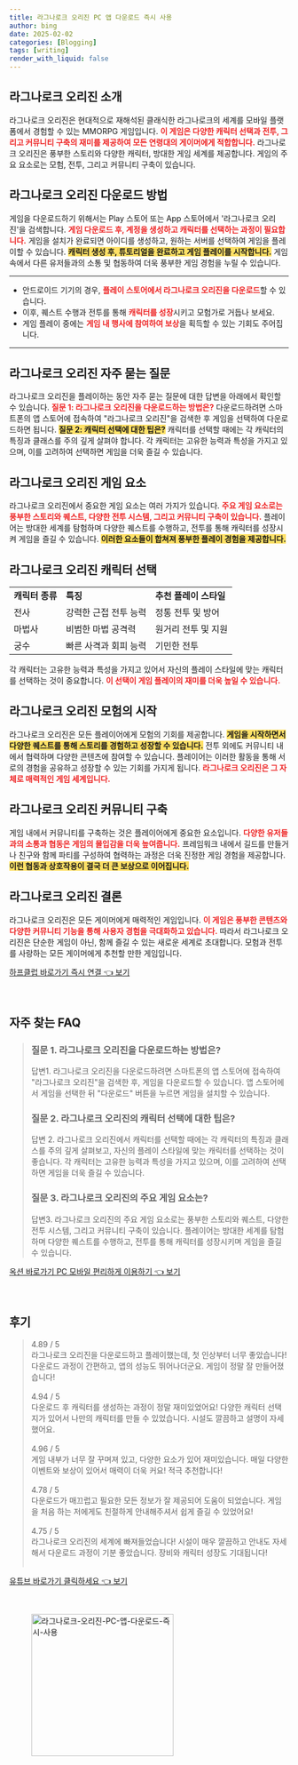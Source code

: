 ```yaml
---
title: 라그나로크 오리진 PC 앱 다운로드 즉시 사용
author: bing
date: 2025-02-02
categories: [Blogging]
tags: [writing]
render_with_liquid: false
---
```



<h2 id='라그나로크_오리진_소개'>라그나로크 오리진 소개</h2>

<p>라그나로크 오리진은 현대적으로 재해석된 클래식한 라그나로크의 세계를 모바일 플랫폼에서 경험할 수 있는 MMORPG 게임입니다. <b><span style="color: #ee2323;">이 게임은 다양한 캐릭터 선택과 전투, 그리고 커뮤니티 구축의 재미를 제공하여 모든 연령대의 게이머에게 적합합니다.</span></b> 라그나로크 오리진은 풍부한 스토리와 다양한 캐릭터, 방대한 게임 세계를 제공합니다. 게임의 주요 요소로는 모험, 전투, 그리고 커뮤니티 구축이 있습니다.</p>

<h2 id='라그나로크_오리진_다운로드_방법'>라그나로크 오리진 다운로드 방법</h2>

<p>게임을 다운로드하기 위해서는 Play 스토어 또는 App 스토어에서 '라그나로크 오리진'을 검색합니다. <b><span style="color: #ee2323;">게임 다운로드 후, 계정을 생성하고 캐릭터를 선택하는 과정이 필요합니다.</span></b> 게임을 설치가 완료되면 아이디를 생성하고, 원하는 서버를 선택하여 게임을 플레이할 수 있습니다. <b><span style="background-color: #ffe066;">캐릭터 생성 후, 튜토리얼을 완료하고 게임 플레이를 시작합니다.</span></b> 게임 속에서 다른 유저들과의 소통 및 협동하여 더욱 풍부한 게임 경험을 누릴 수 있습니다.</p>

<hr />

<ul>
    <li>안드로이드 기기의 경우, <b><span style="color: #ee2323;">플레이 스토어에서 라그나로크 오리진을 다운로드</span></b>할 수 있습니다.</li>
    <li>이후, 퀘스트 수행과 전투를 통해 <b><span style="color: #ee2323;">캐릭터를 성장</span></b>시키고 모험가로 거듭나 보세요.</li>
    <li>게임 플레이 중에는 <b><span style="color: #ee2323;">게임 내 행사에 참여하여 보상</span></b>을 획득할 수 있는 기회도 주어집니다.</li>
</ul>

<hr />

<h2 id='라그나로크_오리진_자주_묻는_질문'>라그나로크 오리진 자주 묻는 질문</h2>

<p>라그나로크 오리진을 플레이하는 동안 자주 묻는 질문에 대한 답변을 아래에서 확인할 수 있습니다. <b><span style="color: #ee2323;">질문 1: 라그나로크 오리진을 다운로드하는 방법은?</span></b> 다운로드하려면 스마트폰의 앱 스토어에 접속하여 "라그나로크 오리진"을 검색한 후 게임을 선택하여 다운로드하면 됩니다. <b><span style="background-color: #ffe066;">질문 2: 캐릭터 선택에 대한 팁은?</span></b> 캐릭터를 선택할 때에는 각 캐릭터의 특징과 클래스를 주의 깊게 살펴야 합니다. 각 캐릭터는 고유한 능력과 특성을 가지고 있으며, 이를 고려하여 선택하면 게임을 더욱 즐길 수 있습니다.</p>

<h2 id='라그나로크_오리진_게임_요소'>라그나로크 오리진 게임 요소</h2>

<p>라그나로크 오리진에서 중요한 게임 요소는 여러 가지가 있습니다. <b><span style="color: #ee2323;">주요 게임 요소로는 풍부한 스토리와 퀘스트, 다양한 전투 시스템, 그리고 커뮤니티 구축이 있습니다.</span></b> 플레이어는 방대한 세계를 탐험하며 다양한 퀘스트를 수행하고, 전투를 통해 캐릭터를 성장시켜 게임을 즐길 수 있습니다. <b><span style="background-color: #ffe066;">이러한 요소들이 합쳐져 풍부한 플레이 경험을 제공합니다.</span></b></p>

<h2 id='라그나로크_오리진_캐릭터_선택'>라그나로크 오리진 캐릭터 선택</h2>

<table>
    <tr>
        <td><b>캐릭터 종류</b></td>
        <td><b>특징</b></td>
        <td><b>추천 플레이 스타일</b></td>
    </tr>
    <tr>
        <td>전사</td>
        <td>강력한 근접 전투 능력</td>
        <td>정통 전투 및 방어</td>
    </tr>
    <tr>
        <td>마법사</td>
        <td>비범한 마법 공격력</td>
        <td>원거리 전투 및 지원</td>
    </tr>
    <tr>
        <td>궁수</td>
        <td>빠른 사격과 회피 능력</td>
        <td>기민한 전투</td>
    </tr>
</table>

<p>각 캐릭터는 고유한 능력과 특성을 가지고 있어서 자신의 플레이 스타일에 맞는 캐릭터를 선택하는 것이 중요합니다. <b><span style="color: #ee2323;">이 선택이 게임 플레이의 재미를 더욱 높일 수 있습니다.</span></b></p>

<h2 id='라그나로크_오리진_모험의_시작'>라그나로크 오리진 모험의 시작</h2>

<p>라그나로크 오리진은 모든 플레이어에게 모험의 기회를 제공합니다. <b><span style="background-color: #ffe066;">게임을 시작하면서 다양한 퀘스트를 통해 스토리를 경험하고 성장할 수 있습니다.</span></b> 전투 외에도 커뮤니티 내에서 협력하며 다양한 콘텐츠에 참여할 수 있습니다. 플레이어는 이러한 활동을 통해 서로의 경험을 공유하고 성장할 수 있는 기회를 가지게 됩니다. <b><span style="color: #ee2323;">라그나로크 오리진은 그 자체로 매력적인 게임 세계입니다.</span></b></p>

<h2 id='라그나로크_오리진_커뮤니티_구축'>라그나로크 오리진 커뮤니티 구축</h2>

<p>게임 내에서 커뮤니티를 구축하는 것은 플레이어에게 중요한 요소입니다. <b><span style="color: #ee2323;">다양한 유저들과의 소통과 협동은 게임의 몰입감을 더욱 높여줍니다.</span></b> 프레임워크 내에서 길드를 만들거나 친구와 함께 파티를 구성하여 협력하는 과정은 더욱 진정한 게임 경험을 제공합니다. <b><span style="background-color: #ffe066;">이런 협동과 상호작용이 결국 더 큰 보상으로 이어집니다.</span></b></p>

<h2 id='라그나로크_오리진_결론'>라그나로크 오리진 결론</h2>

<p>라그나로크 오리진은 모든 게이머에게 매력적인 게임입니다. <b><span style="color: #ee2323;">이 게임은 풍부한 콘텐츠와 다양한 커뮤니티 기능을 통해 사용자 경험을 극대화하고 있습니다.</span></b> 따라서 라그나로크 오리진은 단순한 게임이 아닌, 함께 즐길 수 있는 새로운 세계로 초대합니다. 모험과 전투를 사랑하는 모든 게이머에게 추천할 만한 게임입니다.</p>


<p><a class="click-button" title="하프클럽 바로가기 즉시 연결" href="https://purplelist.github.io/posts/%ED%95%98%ED%94%84%ED%81%B4%EB%9F%BD-%EB%B0%94%EB%A1%9C%EA%B0%80%EA%B8%B0-%EC%A6%89%EC%8B%9C-%EC%97%B0%EA%B2%B0/" rel="dofollow">하프클럽 바로가기 즉시 연결 👈 보기</a></p><br>
<h2 id='자주_찾는_FAQ'>자주 찾는 FAQ</h2>
<div itemscope="" itemtype="https://schema.org/FAQPage"> 
<blockquote> 
<div itemscope="" itemprop="mainEntity" itemtype="https://schema.org/Question"> 
<h3 itemprop="name">질문 1. 라그나로크 오리진을 다운로드하는 방법은?</h3> 
<div itemscope="" itemprop="acceptedAnswer" itemtype="https://schema.org/Answer"> 
<span itemprop="text"> 
<p>답변1. 라그나로크 오리진을 다운로드하려면 스마트폰의 앱 스토어에 접속하여 "라그나로크 오리진"을 검색한 후, 게임을 다운로드할 수 있습니다. 앱 스토어에서 게임을 선택한 뒤 "다운로드" 버튼을 누르면 게임을 설치할 수 있습니다.</p> 
</span> 
</div> 
</div> 
<div itemscope="" itemprop="mainEntity" itemtype="https://schema.org/Question"> 
<h3 itemprop="name">질문 2. 라그나로크 오리진의 캐릭터 선택에 대한 팁은?</h3> 
<div itemscope="" itemprop="acceptedAnswer" itemtype="https://schema.org/Answer"> 
<span itemprop="text"> 
<p>답변 2. 라그나로크 오리진에서 캐릭터를 선택할 때에는 각 캐릭터의 특징과 클래스를 주의 깊게 살펴보고, 자신의 플레이 스타일에 맞는 캐릭터를 선택하는 것이 좋습니다. 각 캐릭터는 고유한 능력과 특성을 가지고 있으며, 이를 고려하여 선택하면 게임을 더욱 즐길 수 있습니다.</p> 
</span> 
</div> 
</div> 
<div itemscope="" itemprop="mainEntity" itemtype="https://schema.org/Question"> 
<h3 itemprop="name">질문 3. 라그나로크 오리진의 주요 게임 요소는?</h3> 
<div itemscope="" itemprop="acceptedAnswer" itemtype="https://schema.org/Answer"> 
<span itemprop="text"> 
<p>답변3. 라그나로크 오리진의 주요 게임 요소로는 풍부한 스토리와 퀘스트, 다양한 전투 시스템, 그리고 커뮤니티 구축이 있습니다. 플레이어는 방대한 세계를 탐험하며 다양한 퀘스트를 수행하고, 전투를 통해 캐릭터를 성장시키며 게임을 즐길 수 있습니다.</p> 
</span> 
</div> 
</div> 
</blockquote> 
</div>
<p><a class="click-button" title="옥션 바로가기 PC 모바일 편리하게 이용하기" href="https://purplelist.github.io/posts/%EC%98%A5%EC%85%98-%EB%B0%94%EB%A1%9C%EA%B0%80%EA%B8%B0-PC-%EB%AA%A8%EB%B0%94%EC%9D%BC-%ED%8E%B8%EB%A6%AC%ED%95%98%EA%B2%8C-%EC%9D%B4%EC%9A%A9%ED%95%98%EA%B8%B0/" rel="dofollow">옥션 바로가기 PC 모바일 편리하게 이용하기 👈 보기</a></p><br>
<h2 id='후기'>후기</h2>
<div itemscope itemtype="https://schema.org/Product">
  <blockquote>
  <div itemprop="review" itemscope itemtype="https://schema.org/Review">
      <div itemprop="reviewRating" itemscope itemtype="https://schema.org/Rating"> <span itemprop="ratingValue">4.89</span> / <span itemprop="bestRating">5</span> </div>
      <span itemprop="reviewBody">라그나로크 오리진을 다운로드하고 플레이했는데, 첫 인상부터 너무 좋았습니다! 다운로드 과정이 간편하고, 앱의 성능도 뛰어나더군요. 게임이 정말 잘 만들어졌습니다!</span>
  </div>
  <br>
  <div itemprop="review" itemscope itemtype="https://schema.org/Review">
      <div itemprop="reviewRating" itemscope itemtype="https://schema.org/Rating"> <span itemprop="ratingValue">4.94</span> / <span itemprop="bestRating">5</span> </div>
      <span itemprop="reviewBody">다운로드 후 캐릭터를 생성하는 과정이 정말 재미있었어요! 다양한 캐릭터 선택지가 있어서 나만의 캐릭터를 만들 수 있었습니다. 시설도 깔끔하고 설명이 자세했어요.</span>
  </div>
  <br>
  <div itemprop="review" itemscope itemtype="https://schema.org/Review">
      <div itemprop="reviewRating" itemscope itemtype="https://schema.org/Rating"> <span itemprop="ratingValue">4.96</span> / <span itemprop="bestRating">5</span> </div>
      <span itemprop="reviewBody">게임 내부가 너무 잘 꾸며져 있고, 다양한 요소가 있어 재미있습니다. 매일 다양한 이벤트와 보상이 있어서 매력이 더욱 커요! 적극 추천합니다!</span>
  </div>
  <br>
  <div itemprop="review" itemscope itemtype="https://schema.org/Review">
      <div itemprop="reviewRating" itemscope itemtype="https://schema.org/Rating"> <span itemprop="ratingValue">4.78</span> / <span itemprop="bestRating">5</span> </div>
      <span itemprop="reviewBody">다운로드가 매끄럽고 필요한 모든 정보가 잘 제공되어 도움이 되었습니다. 게임을 처음 하는 저에게도 친절하게 안내해주셔서 쉽게 즐길 수 있었어요!</span>
  </div>
  <br>
  <div itemprop="review" itemscope itemtype="https://schema.org/Review">
      <div itemprop="reviewRating" itemscope itemtype="https://schema.org/Rating"> <span itemprop="ratingValue">4.75</span> / <span itemprop="bestRating">5</span> </div>
      <span itemprop="reviewBody">라그나로크 오리진의 세계에 빠져들었습니다! 시설이 매우 깔끔하고 안내도 자세해서 다운로드 과정이 기분 좋았습니다. 장비와 캐릭터 성장도 기대됩니다!</span>
  </div>
  <br>
  </blockquote>
</div>
<p><a class="click-button" title="유튜브 바로가기 클릭하세요" href="https://purplelist.github.io/posts/%EC%9C%A0%ED%8A%9C%EB%B8%8C-%EB%B0%94%EB%A1%9C%EA%B0%80%EA%B8%B0-%ED%81%B4%EB%A6%AD%ED%95%98%EC%84%B8%EC%9A%94/" rel="dofollow">유튜브 바로가기 클릭하세요 👈 보기</a></p><br>
<figure class="image"><img src="https://purplelist.github.io/assets/img/thumbnail/라그나로크-오리진-PC-앱-다운로드-즉시-사용.webp" alt="라그나로크-오리진-PC-앱-다운로드-즉시-사용" width="256" height="256"></figure>